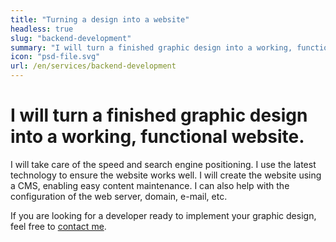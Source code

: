 ```yaml
---
title: "Turning a design into a website"
headless: true
slug: "backend-development"
summary: "I will turn a finished graphic design into a working, functional website. I will take care of the speed and search engine positioning."
icon: "psd-file.svg"
url: /en/services/backend-development
---
```


# I will turn a finished graphic design into a working, functional website. 

I will take care of the speed and search engine positioning. I use the latest technology to ensure the website works well. I will create the website using a CMS, enabling easy content maintenance. I can also help with the configuration of the web server, domain, e-mail, etc.

If you are looking for a developer ready to implement your graphic design, feel free to [contact me](/en/contact/).